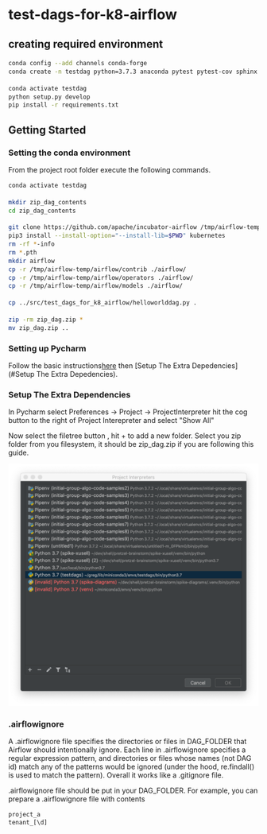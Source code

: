 # test-dags-for-k8-airflow

## creating required environment

```bash
conda config --add channels conda-forge
conda create -n testdag python=3.7.3 anaconda pytest pytest-cov sphinx

conda activate testdag
python setup.py develop
pip install -r requirements.txt
```

## Getting Started

### Setting the conda environment

From the project root folder execute the following commands.

```bash
conda activate testdag

mkdir zip_dag_contents
cd zip_dag_contents

git clone https://github.com/apache/incubator-airflow /tmp/airflow-temp
pip3 install --install-option="--install-lib=$PWD" kubernetes
rm -rf *-info
rm *.pth
mkdir airflow
cp -r /tmp/airflow-temp/airflow/contrib ./airflow/
cp -r /tmp/airflow-temp/airflow/operators ./airflow/
cp -r /tmp/airflow-temp/airflow/models ./airflow/

cp ../src/test_dags_for_k8_airflow/helloworlddag.py .

zip -rm zip_dag.zip *
mv zip_dag.zip ..

```

### Setting up Pycharm

Follow the basic instructions[here](https://github.com/shellagilehub/pretzel-brainstorm/blob/master/development-workflow/using-git-with-pycharm.md)
then [Setup The Extra Depedencies](#Setup The Extra Depedencies).

### Setup The Extra Dependencies

In Pycharm select Preferences -> Project -> ProjectInterpreter
hit the cog button to the right of Project Interepreter and select "Show All"

Now select the filetree button , hit + to add a new folder.
Select you zip folder from you filesystem, it should be zip_dag.zip if you are following
this guide.

![adding zip to python path](./docs/_static/images/addziptopythonpath.png)

### .airflowignore

A .airflowignore file specifies the directories or files in DAG_FOLDER that Airflow
should intentionally ignore. Each line in .airflowignore specifies a regular expression
pattern, and directories or files whose names (not DAG id) match any of the patterns
would be ignored (under the hood, re.findall() is used to match the pattern). Overall
it works like a .gitignore file.

.airflowignore file should be put in your DAG_FOLDER. For example,
you can prepare a .airflowignore file with contents

```apacheconf
project_a
tenant_[\d]
```
